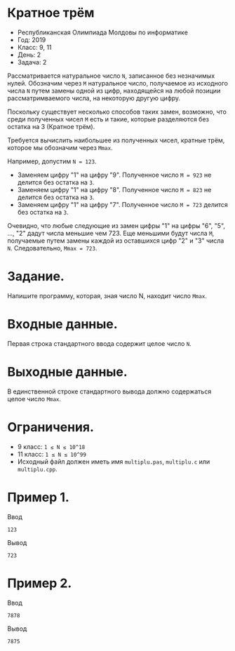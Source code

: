 # Кратное трём
* Республиканская Олимпиада Молдовы по информатике
* Год: 2019
* Класс: 9, 11  
* День: 2
* Задача: 2

Рассматривается натуральное число `N`, записанное без незначимых нулей. Обозначим
через `M` натуральное число, получаемое из исходного числа `N` путем замены одной из цифр,
находящейся на любой позиции рассматримваемого числа, на некоторую другую цифру.

Поскольку существует несколько способов таких замен, возможно, что среди полученных
чисел `М` есть и такие, которые разделяются без остатка на 3 (Кратное трём). 

Требуется вычислить наибольшее из полученных чисел, кратные трём, которое мы обозначим через `Mmax`.

Например, допустим `N = 123`.
* Заменяем цифру "1" на цифру "9". Полученное число `M = 923` не делится без остатка на `3`.
* Заменяем цифру "1" на цифру "8". Полученное число `M = 823` не делится без остатка на `3`.
* Заменяем цифру "1" на цифру "7". Полученное число `M = 723` делится без остатка на `3`.

Очевидно, что любые следующие из замен цифры "1" на цифры "6", "5", ..., "2" дадут
числа меньшие чем 723. 
Еще меньшими будут числа `M`, получаемые путем замены каждой из оставшихся цифр "2" и "3" числа `N`.
Следовательно, `Mmax = 723`.

# Задание. 
Напишите программу, которая, зная число N, находит число `Mmax`.

# Входные данные. 
Первая строка стандартного ввода содержит целое число `N`.

# Выходные данные. 
В единственной строке стандартного вывода должно содержаться целое число `Mmax`.

# Ограничения. 
* 9 класс: `1 ≤ N ≤ 10^18`
* 11 класс: `1 ≤ N ≤ 10^99`
* Исходный файл должен иметь имя `multiplu.pas`, `multiplu.c` или `multiplu.cpp`.

# Пример 1.
Ввод
```
123
```

Вывод
```
723
```


# Пример 2.
Ввод
```
7878
```

Вывод
```
7875
```